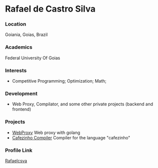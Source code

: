 # Rafael de Castro Silva

### Location

Goiania, Goias, Brazil

### Academics

Federal University Of Goias

### Interests

- Competitive Programming; Optimization; Math; 

### Development

- Web Proxy, Compilator, and some other private projects (backend and frontend) 

### Projects

- [WebProxy](https://github.com/rafaelcsva/gowebproxy) Web proxy with golang
- [Cafezinho Compiler](https://github.com/rafaelcsva/cafezinho) Compiler for the language "cafezinho"

### Profile Link

[Rafaelcsva](https://github.com/rafaelcsva)